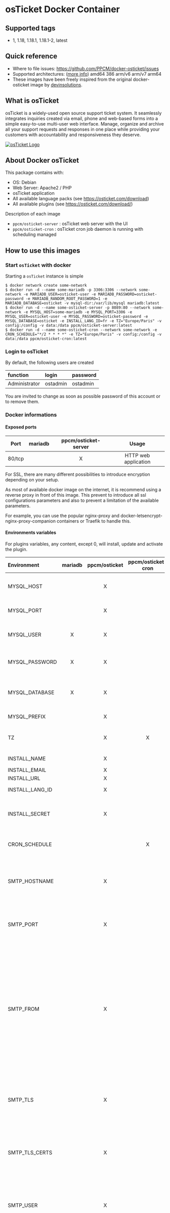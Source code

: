# osTicket Docker Container

## Supported tags

- 1, 1.18, 1.18.1, 1.18.1-2, latest

## Quick reference

- Where to file issues: https://github.com/PPCM/docker-osticket/issues
- Supported architectures: ([more info](https://github.com/docker-library/official-images#architectures-other-than-amd64)) amd64 386 arm/v6 arm/v7 arm64
- These images have been freely inspired from the original docker-osticket image by [devinsolutions](https://github.com/devinsolutions/docker-osticket).


## What is osTicket

osTicket is a widely-used open source support ticket system. It seamlessly integrates inquiries created via email, phone and web-based forms into a simple easy-to-use multi-user web interface. Manage, organize and archive all your support requests and responses in one place while providing your customers with accountability and responsiveness they deserve.

[![osTicket Logo](https://osticket.com/wp-content/uploads/2021/03/osticket-supsys-new-1-e1616621912452.png)](https://osticket.com/)

## About Docker osTicket

This package contains with:
- OS: Debian
- Web Server: Apache2 / PHP
- osTicket application
- All available language packs (see https://osticket.com/download)
- All available plugins (see https://osticket.com/download/)

Description of each image
- `ppcm/osticket-server` : osTicket web server with the UI
- `ppcm/osticket-cron` : osTicket cron job daemon is running with scheduling managed

## How to use this images

### Start `osTicket` with docker
Starting a `osTicket` instance is simple

```console
$ docker network create some-network 
$ docker run -d --name some-mariadb -p 3306:3306 --network some-network -e MARIADB_USER=osticket-user -e MARIADB_PASSWORD=osticket-password -e MARIADB_RANDOM_ROOT_PASSWORD=1 -e MARIADB_DATABASE=osticket -v mysql-dir:/var/lib/mysql mariadb:latest
$ docker run -d --name some-osticket-server -p 8089:80 --network some-network -e MYSQL_HOST=some-mariadb -e MYSQL_PORT=3306 -e MYSQL_USER=osticket-user -e MYSQL_PASSWORD=osticket-password -e MYSQL_DATABASE=osticket -e INSTALL_LANG_ID=fr -e TZ="Europe/Paris" -v config:/config -v data:/data ppcm/osticket-server:latest
$ docker run -d --name some-osticket-cron --network some-network -e CRON_SCHEDULE="*/2 * * * *" -e TZ="Europe/Paris" -v config:/config -v data:/data ppcm/osticket-cron:latest
```
### Login to osTicket

By default, the following users are created

| function                   | login     | password |
|:---------------------------|:----------|:---------|
| Administrator              | ostadmin  | ostadmin |

You are invited to change as soon as possible password of this account or to remove them.

### Docker informations

#### Exposed ports

| Port      | mariadb | ppcm/osticket-server | Usage                         |
|:---------:|:-------:|:--------------------:|:-----------------------------:|
| 80/tcp    |         | X                    | HTTP web application          |

For SSL, there are many different possibilities to introduce encryption depending on your setup.

As most of available docker image on the internet, it is recommend using a reverse proxy in front of this image. This prevent to introduce all ssl configurations parameters and also to prevent a limitation of the available parameters.

For example, you can use the popular nginx-proxy and docker-letsencrypt-nginx-proxy-companion containers or Traefik to handle this.

#### Environments variables
For plugins variables, any content, except 0, will install, update and activate the plugin.

| Environment                       | mariadb | ppcm/osticket | ppcm/osticket-cron | Default                | Usage                                                                              |
|:----------------------------------|:-------:|:-------------:|:------------------:|:----------------------:|:-----------------------------------------------------------------------------------|
| MYSQL_HOST                        |         | X             |                    |                        | MANDATORY - MySQL or MariaDB host name                                             |
| MYSQL_PORT                        |         | X             |                    | 3306                   | MySQL or MariaDB host port                                                         |
| MYSQL_USER                        | X       | X             |                    | osticket               | MySQL or MariaDB osTicket username                                                 |
| MYSQL_PASSWORD                    | X       | X             |                    | osticket               | MySQL or MariaDB password for osTicket user                                        |
| MYSQL_DATABASE                    | X       | X             |                    | osticket               | MySQL or MariaDB database name for osTicket                                        |
| MYSQL_PREFIX                      |         | X             |                    | ost_                   | MySQL Table Prefix                                                                 |
| TZ                                |         | X             | X                  | UTC                    | Timezone for the web server and for osTicket                                       |
| INSTALL_NAME                      |         | X             |                    | My Helpdesk            | Helpdesk Name                                                                      |
| INSTALL_EMAIL                     |         | X             |                    | helpdesk@example.com   | Default Email                                                                      |
| INSTALL_URL                       |         | X             |                    | http://localhost:8080/ | Helpdesk URL                                                                       |
| INSTALL_LANG_ID                   |         | X             |                    | en_US                  | Primary Language                                                                   |
| INSTALL_SECRET                    |         | X             |                    |                        | Secret string value for osTicket installation (see below)                          |
| CRON_SCHEDULE                     |         |               | X                  | */2 * * * *            | Schedule in CRON format - [cron.guru](https://crontab.guru/) can help you          |
| SMTP_HOSTNAME                     |         | X             |                    | localhost              | The host name (or IP address) of the SMTP server to send all outgoing mail through |
| SMTP_PORT                         |         | X             |                    | 25                     | The TCP port to connect to on the server. Usually one of 25, 465 or 587.           |
| SMTP_FROM                         |         | X             |                    |                        | The envelope from address to use when sending email (note that is not the same as the From: header). This must be provided for sending mail to function. However, if not specified, this will default to the value of `SMTP_USER` if this is provided. |
| SMTP_TLS                          |         | X             |                    | 1                      | Boolean (1 or 0) value indicating if TLS should be used to create a secure connection to the server |    
| SMTP_TLS_CERTS                    |         | X             |                    | /etc/ssl/certs/ca-certificates.crt | If TLS is in use, indicates file containing root certificates used to verify server certificate |    
| SMTP_USER                         |         | X             |                    |                        | The user identity to use for SMTP authentication. Specifying a value here will enable SMTP authentication |    
| SMTP_PASSWORD                     |         | X             |                    |                        | The password associated with the user for SMTP authentication                      |

#### Exposed volumes
Volumes must be exposed for `ppcm/osticket-server` and `ppcm/osticket-cron`

| Volume  | Usage                                      |
|:--------|:-------------------------------------------|
| /config | Volume for configuration files of osTicket |
| /data   | Volume for any data of osTicket            |

#### osTicket Cronjob

osTicket require a job to be run periodically.
To respect docker convention and to prevent a clustered deploiement to run the cron on all cluster instances, the cron task was removed from osTicket main image.

As compensation a dedicated image `ppcm/osticket-cron` was made for the cron task. Only one instance of this image has to run on your cluster.

#### Mail Configuration

The image does not run a MTA. Although one could be installed quite easily, getting the setup so that external mail servers will accept mail from your host & domain is not trivial due to anti-spam measures. This is additionally difficult to do from ephemeral docker containers that run in a cloud where the host may change etc.

Hence this image supports osTicket sending of mail by sending directly to designated a SMTP server. However, you must provide the relevant SMTP settings through environmental variables before this will function.

To automatically collect email from an external IMAP or POP3 account, configure the settings for the relevant email address in your admin control panel as normal (Admin Panel -> Emails).

#### Environmental Variables

##### `INSTALL_SECRET`

Secret string value for osTicket installation. A random value is generated on start-up and persisted in `/data/secret.txt` if this is not provided.

If using in production you should specify this so that re-creating the container does not cause your installation secret to be lost!